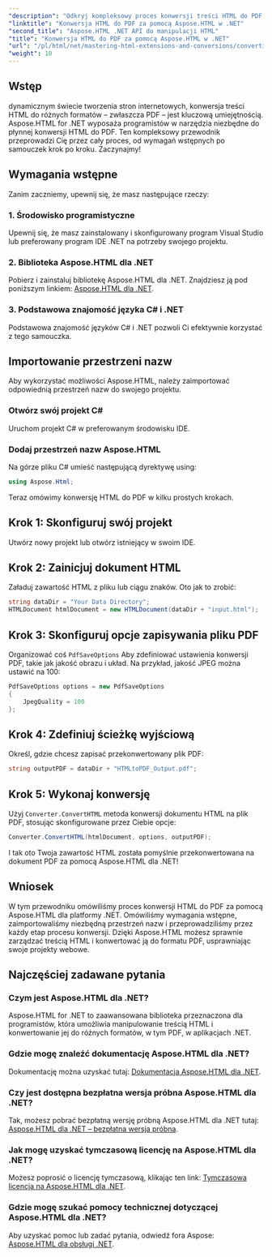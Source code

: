 ```yaml
---
"description": "Odkryj kompleksowy proces konwersji treści HTML do PDF za pomocą potężnej biblioteki Aspose.HTML dla .NET. Ten przewodnik zawiera jasne wskazówki dla programistów."
"linktitle": "Konwersja HTML do PDF za pomocą Aspose.HTML w .NET"
"second_title": "Aspose.HTML .NET API do manipulacji HTML"
"title": "Konwersja HTML do PDF za pomocą Aspose.HTML w .NET"
"url": "/pl/html/net/mastering-html-extensions-and-conversions/converting-html-to-pdf/"
"weight": 10
---
```


## Wstęp

dynamicznym świecie tworzenia stron internetowych, konwersja treści HTML do różnych formatów – zwłaszcza PDF – jest kluczową umiejętnością. Aspose.HTML for .NET wyposaża programistów w narzędzia niezbędne do płynnej konwersji HTML do PDF. Ten kompleksowy przewodnik przeprowadzi Cię przez cały proces, od wymagań wstępnych po samouczek krok po kroku. Zaczynajmy!

## Wymagania wstępne

Zanim zaczniemy, upewnij się, że masz następujące rzeczy:

### 1. Środowisko programistyczne
Upewnij się, że masz zainstalowany i skonfigurowany program Visual Studio lub preferowany program IDE .NET na potrzeby swojego projektu.

### 2. Biblioteka Aspose.HTML dla .NET
Pobierz i zainstaluj bibliotekę Aspose.HTML dla .NET. Znajdziesz ją pod poniższym linkiem: [Aspose.HTML dla .NET](https://releases.aspose.com/html/net/).

### 3. Podstawowa znajomość języka C# i .NET
Podstawowa znajomość języków C# i .NET pozwoli Ci efektywnie korzystać z tego samouczka.

## Importowanie przestrzeni nazw

Aby wykorzystać możliwości Aspose.HTML, należy zaimportować odpowiednią przestrzeń nazw do swojego projektu.

### Otwórz swój projekt C#
Uruchom projekt C# w preferowanym środowisku IDE.

### Dodaj przestrzeń nazw Aspose.HTML
Na górze pliku C# umieść następującą dyrektywę using:

```csharp
using Aspose.Html;
```

Teraz omówimy konwersję HTML do PDF w kilku prostych krokach.

## Krok 1: Skonfiguruj swój projekt
Utwórz nowy projekt lub otwórz istniejący w swoim IDE.

## Krok 2: Zainicjuj dokument HTML
Załaduj zawartość HTML z pliku lub ciągu znaków. Oto jak to zrobić:

```csharp
string dataDir = "Your Data Directory";
HTMLDocument htmlDocument = new HTMLDocument(dataDir + "input.html");
```

## Krok 3: Skonfiguruj opcje zapisywania pliku PDF
Organizować coś `PdfSaveOptions` Aby zdefiniować ustawienia konwersji PDF, takie jak jakość obrazu i układ. Na przykład, jakość JPEG można ustawić na 100:

```csharp
PdfSaveOptions options = new PdfSaveOptions
{
    JpegQuality = 100
};
```

## Krok 4: Zdefiniuj ścieżkę wyjściową
Określ, gdzie chcesz zapisać przekonwertowany plik PDF:

```csharp
string outputPDF = dataDir + "HTMLtoPDF_Output.pdf";
```

## Krok 5: Wykonaj konwersję
Użyj `Converter.ConvertHTML` metoda konwersji dokumentu HTML na plik PDF, stosując skonfigurowane przez Ciebie opcje:

```csharp
Converter.ConvertHTML(htmlDocument, options, outputPDF);
```

I tak oto Twoja zawartość HTML została pomyślnie przekonwertowana na dokument PDF za pomocą Aspose.HTML dla .NET!

## Wniosek

W tym przewodniku omówiliśmy proces konwersji HTML do PDF za pomocą Aspose.HTML dla platformy .NET. Omówiliśmy wymagania wstępne, zaimportowaliśmy niezbędną przestrzeń nazw i przeprowadziliśmy przez każdy etap procesu konwersji. Dzięki Aspose.HTML możesz sprawnie zarządzać treścią HTML i konwertować ją do formatu PDF, usprawniając swoje projekty webowe.

## Najczęściej zadawane pytania

### Czym jest Aspose.HTML dla .NET?
Aspose.HTML for .NET to zaawansowana biblioteka przeznaczona dla programistów, która umożliwia manipulowanie treścią HTML i konwertowanie jej do różnych formatów, w tym PDF, w aplikacjach .NET.

### Gdzie mogę znaleźć dokumentację Aspose.HTML dla .NET?
Dokumentację można uzyskać tutaj: [Dokumentacja Aspose.HTML dla .NET](https://reference.aspose.com/html/net/).

### Czy jest dostępna bezpłatna wersja próbna Aspose.HTML dla .NET?
Tak, możesz pobrać bezpłatną wersję próbną Aspose.HTML dla .NET tutaj: [Aspose.HTML dla .NET – bezpłatna wersja próbna](https://releases.aspose.com/).

### Jak mogę uzyskać tymczasową licencję na Aspose.HTML dla .NET?
Możesz poprosić o licencję tymczasową, klikając ten link: [Tymczasowa licencja na Aspose.HTML dla .NET](https://purchase.conholdate.com/temporary-license/).

### Gdzie mogę szukać pomocy technicznej dotyczącej Aspose.HTML dla .NET?
Aby uzyskać pomoc lub zadać pytania, odwiedź fora Aspose: [Aspose.HTML dla obsługi .NET](https://forum.aspose.com/).